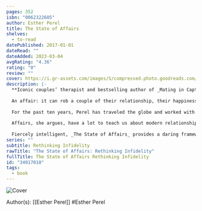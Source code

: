 ```yaml
---
pages: 352
isbn: "0062322605"
author: Esther Perel
title: The State of Affairs
shelves:
  - to-read
datePublished: 2017-01-01
dateRead: ""
dateAdded: 2023-03-04
avgRating: "4.36"
rating: "0"
review: ""
cover: https://i.gr-assets.com/images/S/compressed.photo.goodreads.com/books/1495687620l/34017010._SY475_.jpg
description: |-
  **Iconic couples’ therapist and bestselling author of _Mating in Captivity_ Esther Perel returns with a provocative look at relationships through the lens of infidelity.**  
    
  An affair: it can rob a couple of their relationship, their happiness, their very identity. And yet, this extremely common human experience is so poorly understood. What are we to make of this time-honored taboo—universally forbidden yet universally practiced? Why do people cheat—even those in happy marriages? Why does an affair hurt so much? When we say infidelity, what exactly do we mean? Do our romantic expectations of marriage set us up for betrayal? Is there such a thing as an affair-proof marriage? Is it possible to love more than one person at once? Can an affair ever help a marriage? Perel weaves real-life case stories with incisive psychological and cultural analysis in this fast-paced and compelling book.  
    
  For the past ten years, Perel has traveled the globe and worked with hundreds of couples who have grappled with infidelity. Betrayal hurts, she writes, but it can be healed. An affair can even be the doorway to a new marriage—with the same person. With the right approach, couples can grow and learn from these tumultuous experiences, together or apart.  
    
  Affairs, she argues, have a lot to teach us about modern relationships—what we expect, what we think we want, and what we feel entitled to. They offer a unique window into our personal and cultural attitudes about love, lust, and commitment. Through examining illicit love from multiple angles, Perel invites readers into an honest, enlightened, and entertaining exploration of modern marriage in its many variations.  
    
  Fiercely intelligent, _The State of Affairs_ provides a daring framework for understanding the intricacies of love and desire. As Perel observes, “Love is messy; infidelity more so. But it is also a window, like no other, into the crevices of the human heart.”
series: ""
subtitle: Rethinking Infidelity
rawTitle: "The State of Affairs: Rethinking Infidelity"
fullTitle: The State of Affairs Rethinking Infidelity
id: "34017010"
tags:
  - book
---
```


![Cover](https:&#x2F;&#x2F;i.gr-assets.com&#x2F;images&#x2F;S&#x2F;compressed.photo.goodreads.com&#x2F;books&#x2F;1495687620l&#x2F;34017010._SY475_.jpg)

Author(s): [[Esther Perel]] #Esther Perel